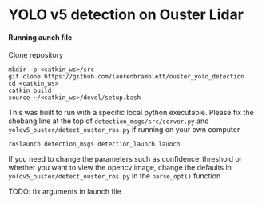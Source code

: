 # YOLO v5 detection on Ouster Lidar 

#### Running aunch file
Clone repository
```
mkdir -p <catkin_ws>/src
git clone https://github.com/laurenbramblett/ouster_yolo_detection
cd <catkin_ws>
catkin build
source ~/<catkin_ws>/devel/setup.bash
```
This was built to run with a specific local python executable. Please fix the shebang line at the top of `detection_msgs/src/server.py` and `yolov5_ouster/detect_ouster_ros.py` if running on your own computer
```
roslaunch detection_msgs detection_launch.launch
```

If you need to change the parameters such as confidence_threshold or whether you want to view the opencv image, change the defaults in `yolov5_ouster/detect_ouster_ros.py` in the `parse_opt()` function



TODO: fix arguments in launch file
